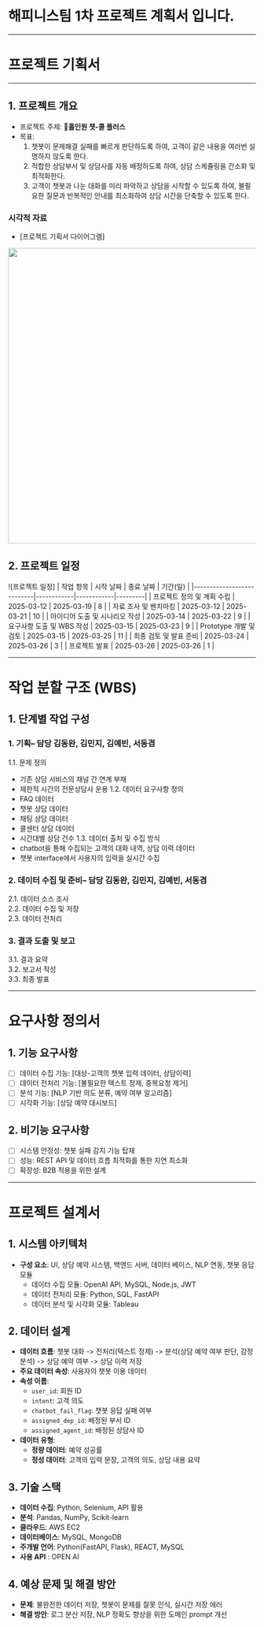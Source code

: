 # 해피니스팀 1차 프로젝트 계획서 입니다. 
-------------------
# 프로젝트 기획서
-------------------
## 1. 프로젝트 개요
- 프로젝트 주제: **🤖홀인원 챗-콜 플러스**
- 목표:
    1. 챗봇이 문제해결 실패를 빠르게 판단하도록 하여, 고객이 같은 내용을 여러번 설명하지 않도록 한다.
    2. 적합한 상담부서 및 상담사를 자동 배정하도록 하여, 상담 스케쥴링을 간소화 및 최적화한다.
    3. 고객이 챗봇과 나눈 대화를 미리 파악하고 상담을 시작할 수 있도록 하여, 불필요한 질문과 반복적인 안내를 최소화하여 상담 시간을 단축할 수 있도록 한다.

  
### 시각적 자료
* [프로젝트 기획서 다이어그램]
  
<img src="https://github.com/user-attachments/assets/4a615173-084f-46e1-bd0f-06c60b5574c4" width="600"/>

## 2. 프로젝트 일정 
![프로젝트 일정]
| 작업 항목                  | 시작 날짜   | 종료 날짜   | 기간(일) |
|---------------------------|------------|------------|---------|
| 프로젝트 정의 및 계획 수립  | 2025-03-12 | 2025-03-19 | 8       |
| 자료 조사 및 벤치마킹       | 2025-03-12 | 2025-03-21 | 10       |
| 아이디어 도출 및 시나리오 작성 | 2025-03-14 | 2025-03-22 | 9       |
| 요구사항 도출 및 WBS 작성   | 2025-03-15 | 2025-03-23 | 9       |
| Prototype 개발 및 검토     | 2025-03-15 | 2025-03-25 | 11       |
| 최종 검토 및 발표 준비     | 2025-03-24 | 2025-03-26 | 3       |
| 프로젝트 발표              | 2025-03-26 | 2025-03-26 | 1       |
 
  --------------------------

# 작업 분할 구조 (WBS)

## 1. 단계별 작업 구성
### 1. 기획– 담당 김동완, 김민지, 김예빈, 서동겸
1.1. 문제 정의 
- 기존 상담 서비스의 채널 간 연계 부재
- 제한적 시간의 전문상담사 운용
1.2. 데이터 요구사항 정의
- FAQ 데이터
- 챗봇 상담 데이터
- 채팅 상담 데이터
- 콜센터 상담 데이터
- 시간대별 상담 건수
1.3. 데이터 출처 및 수집 방식
- chatbot을 통해 수집되는 고객의 대화 내역, 상담 이력 데이터
- 챗봇 interface에서 사용자의 입력을 실시간 수집

### 2. 데이터 수집 및 준비– 담당 김동완, 김민지, 김예빈, 서동겸
2.1. 데이터 소스 조사  
2.2. 데이터 수집 및 저장  
2.3. 데이터 전처리  

### 3. 결과 도출 및 보고
3.1. 결과 요약  
3.2. 보고서 작성  
3.3. 최종 발표

  ------------------------------

# 요구사항 정의서

## 1. 기능 요구사항
- [ ] 데이터 수집 기능: [대상-고객의 챗봇 입력 데이터, 상담이력]
- [ ] 데이터 전처리 기능: [불필요한 텍스트 정제, 중복요청 제거]
- [ ] 분석 기능: [NLP 기반 의도 분류, 예약 여부 알고리즘]
- [ ] 시각화 기능: [상담 예약 대시보드]

## 2. 비기능 요구사항
- [ ] 시스템 안정성: 챗봇 실패 감지 기능 탑재
- [ ] 성능: REST API 및 데이터 흐름 최적화를 통한 지연 최소화
- [ ] 확장성: B2B 적용을 위한 설계

----------------------------

# 프로젝트 설계서

## 1. 시스템 아키텍처
- **구성 요소**: UI, 상담 예약 시스템, 백엔드 서버, 데이터 베이스, NLP 연동, 챗봇 응답 모듈
  - 데이터 수집 모듈: OpenAI  API, MySQL, Node.js, JWT
  - 데이터 전처리 모듈: Python, SQL, FastAPI
  - 데이터 분석 및 시각화 모듈: Tableau

## 2. 데이터 설계
- **데이터 흐름**: 챗봇 대화 -> 전처리(텍스트 정제) -> 분석(상담 예약 여부 판단, 감정 분석) -> 상담 예약 여부 -> 상담 이력 저장
- **주요 데이터 속성**: 사용자의 챗봇 이용 데이터
- **속성 이름**:  
  - `user_id`: 회원 ID  
  - `intent`: 고객 의도  
  - `chatbot_fail_flag`: 챗봇 응답 실패 여부  
  - `assigned_dep_id`: 배정된 부서 ID  
  - `assigned_agent_id`: 배정된 상담사 ID  
- **데이터 유형**:  
  - **정량 데이터**: 예약 성공률  
  - **정성 데이터**: 고객의 입력 문장, 고객의 의도, 상담 내용 요약  

## 3. 기술 스택
- **데이터 수집**: Python, Selenium, API 활용
- **분석**: Pandas, NumPy, Scikit-learn
- **클라우드**: AWS EC2
- **데이터베이스**: MySQL, MongoDB
- **주개발 언어**: Python(FastAPI, Flask), REACT, MySQL
- **사용 API** : OPEN AI

## 4. 예상 문제 및 해결 방안
- **문제**: 불완전한 데이터 저장, 챗봇이 문제를 잘못 인식, 실시간 저장 에러
- **해결 방안**: 로그 분산 저장, NLP 정확도 향상을 위한 도메인 prompt 개선




